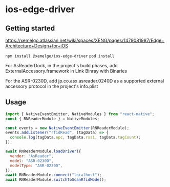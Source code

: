 # ios-edge-driver

## Getting started

https://xemelgo.atlassian.net/wiki/spaces/XENG/pages/1479081987/Edge+Architecture+Design+for+iOS

`npm install @xemelgo/ios-edge-driver`
`pod install`

For AsReaderDock, in the project's build phases, add ExternalAccessory.framework in Link Binray with Binaries

For the ASR-0230D, add jp.co.asx.asreader.0240D as a supported external accessory protocol in the project's info.plist

## Usage

```javascript
import { NativeEventEmitter, NativeModules } from "react-native";
const { RNReaderModule } = NativeModules;

const events = new NativeEventEmitter(RNReaderModule);
events.addListener("rfidRead", (tagData) => {
  console.log(tagData.epc, tagData.rssi, tagData.tagCount);
});

await RNReaderModule.loadDriver({
  vendor: "AsReader",
  model: "ASR-0230D",
  modelType: "ASR-0230D",
});
await RNReaderModule.connect("localhost");
await RNReaderModule.switchToScanRfidMode();
```
